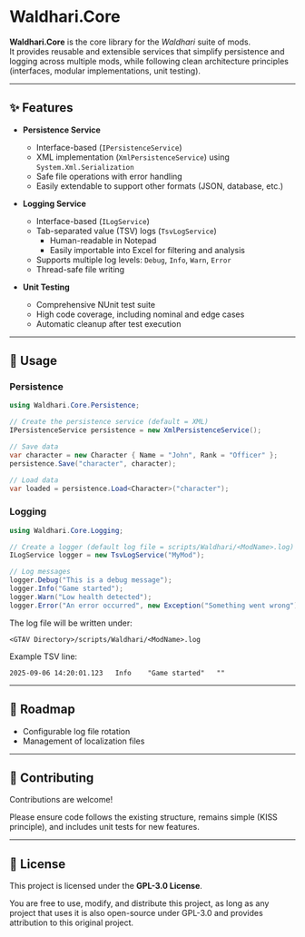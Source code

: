 # Waldhari.Core

**Waldhari.Core** is the core library for the *Waldhari* suite of mods.  
It provides reusable and extensible services that simplify persistence and logging across multiple mods, while following clean architecture principles (interfaces, modular implementations, unit testing).

---


## ✨ Features

* **Persistence Service**
    * Interface-based (`IPersistenceService`)
    * XML implementation (`XmlPersistenceService`) using `System.Xml.Serialization`
    * Safe file operations with error handling
    * Easily extendable to support other formats (JSON, database, etc.)

* **Logging Service**
    * Interface-based (`ILogService`)
    * Tab-separated value (TSV) logs (`TsvLogService`)
        * Human-readable in Notepad
        * Easily importable into Excel for filtering and analysis
    * Supports multiple log levels: `Debug`, `Info`, `Warn`, `Error`
    * Thread-safe file writing

* **Unit Testing**
    * Comprehensive NUnit test suite
    * High code coverage, including nominal and edge cases
    * Automatic cleanup after test execution

---


## 🚀 Usage

### Persistence

```csharp
using Waldhari.Core.Persistence;

// Create the persistence service (default = XML)
IPersistenceService persistence = new XmlPersistenceService();

// Save data
var character = new Character { Name = "John", Rank = "Officer" };
persistence.Save("character", character);

// Load data
var loaded = persistence.Load<Character>("character");
```

### Logging

```csharp
using Waldhari.Core.Logging;

// Create a logger (default log file = scripts/Waldhari/<ModName>.log)
ILogService logger = new TsvLogService("MyMod");

// Log messages
logger.Debug("This is a debug message");
logger.Info("Game started");
logger.Warn("Low health detected");
logger.Error("An error occurred", new Exception("Something went wrong"));
```

The log file will be written under:
```
<GTAV Directory>/scripts/Waldhari/<ModName>.log
```

Example TSV line:
```
2025-09-06 14:20:01.123   Info    "Game started"   ""
```

---


## 🔮 Roadmap

* Configurable log file rotation
* Management of localization files

---


## 🤝 Contributing

Contributions are welcome!

Please ensure code follows the existing structure, remains simple (KISS principle), and includes unit tests for new features.

---


## 📜 License

This project is licensed under the **GPL-3.0 License**.

You are free to use, modify, and distribute this project, as long as any project that uses it is also open-source under GPL-3.0 and provides attribution to this original project.



